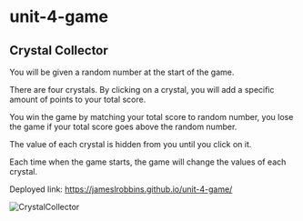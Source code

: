 # unit-4-game

## Crystal Collector

You will be given a random number at the start of the game.

There are four crystals.  By clicking on a crystal, you will add a specific amount of points to your total score.

You win the game by matching your total score to random number, you lose the game if your total score goes above the random number.

The value of each crystal is hidden from you until you click on it.

Each time when the game starts, the game will change the values of each crystal.

Deployed link: https://jameslrobbins.github.io/unit-4-game/

![CrystalCollector](https://jameslrobbins.github.io/Updated-Portfolio/images/Crystal_Game.png)
